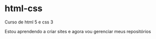# html-css
Curso de html 5 e css 3

Estou aprendendo a criar sites e agora vou gerenciar meus repositórios